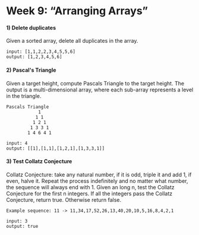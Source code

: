 # Week 9: “Arranging Arrays”

#### 1) Delete duplicates
Given a sorted array, delete all duplicates in the array.
```
input: [1,1,2,2,3,4,5,5,6]
output: [1,2,3,4,5,6]
```
#### 2) Pascal's Triangle
Given a target height, compute Pascals Triangle to the target height. The output is a multi-dimensional array, where each sub-array represents a level in the triangle.
```
Pascals Triangle
            1
           1 1
          1 2 1
         1 3 3 1
        1 4 6 4 1

input: 4
output: [[1],[1,1],[1,2,1],[1,3,3,1]]

```
#### 3) Test Collatz Conjecture
Collatz Conjecture: take any natural number, if it is odd, triple it and add 1, if even, halve it. Repeat the process indefinitely and no matter what number, the sequence will always end with 1.
Given an long n, test the Collatz Conjecture for the first n integers. If all the integers pass the Collatz Conjecture, return true. Otherwise return false.

```
Example sequence: 11 -> 11,34,17,52,26,13,40,20,10,5,16,8,4,2,1

input: 3
output: true

```
